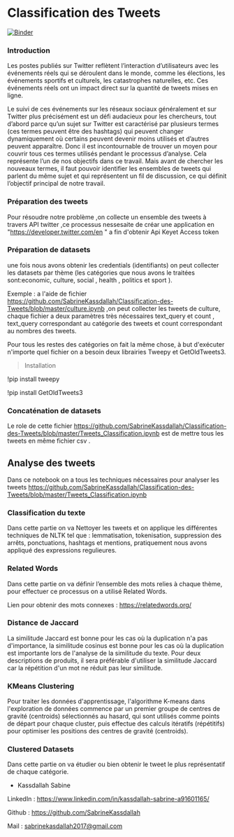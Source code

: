 # Classification des Tweets

[![Binder](https://mybinder.org/badge_logo.svg)](https://mybinder.org/v2/gh/SabrineKassdallah/Classification-des-Tweets/master?filepath=Tweets_Classification.ipynb)


###  Introduction


Les postes publiés sur Twitter reflètent l’interaction d’utilisateurs avec les événements réels qui se déroulent dans le monde, comme les élections,
les événements sportifs et culturels, les catastrophes naturelles, etc. Ces événements réels ont un impact direct sur la quantité de tweets mises en ligne.

Le suivi de ces événements sur les réseaux sociaux généralement et sur Twitter plus précisément est un défi audacieux pour les chercheurs, tout d’abord parce
qu’un sujet sur Twitter est caractérisé par plusieurs termes (ces termes peuvent être des hashtags) qui peuvent changer dynamiquement où certains peuvent
devenir moins utilisés et d’autres peuvent apparaître. Donc il est incontournable de trouver un moyen pour couvrir tous ces termes utilisés pendant le processus d’analyse. Cela représente l’un de nos objectifs dans ce travail. Mais avant de chercher les nouveaux termes, il faut pouvoir identifier les ensembles de tweets
qui parlent du même sujet et qui représentent un fil de discussion, ce qui définit l’objectif principal de notre travail.

### Préparation des tweets

Pour résoudre notre problème ,on collecte un ensemble des tweets à travers API twitter ,ce processus nessesaite de créar une application en "https://developer.twitter.com/en " a fin d'obtenir Api Keyet Access token 

### Préparation de datasets 

une fois nous avons obtenir les credentials (identifiants) on peut collecter les datasets par thème (les catégories que nous avons le traitées sont:economic, culture, social , health , politics et sport ).

Exemple : a l'aide de fichier https://github.com/SabrineKassdallah/Classification-des-Tweets/blob/master/culture.ipynb ,on peut collecter les tweets de culture, chaque fichier a deux paramètres très nécessaires text_query et count , text_query correspondant au catégorie des tweets et count correspondant au  nombres des tweets.

Pour tous les restes des catégories on fait la même chose, à but d'exécuter n'importe quel fichier on a besoin deux librairies Tweepy et GetOldTweets3.

> Installation 

!pip install tweepy

!pip install GetOldTweets3

###  Concaténation de datasets

Le role de cette fichier https://github.com/SabrineKassdallah/Classification-des-Tweets/blob/master/Tweets_Classification.ipynb est de mettre tous les tweets en même fichier csv .

##  Analyse des tweets

Dans ce notebook on a tous les techniques nécessaires pour analyser les tweets https://github.com/SabrineKassdallah/Classification-des-Tweets/blob/master/Tweets_Classification.ipynb


###  Classification du texte 

Dans cette partie on va Nettoyer les tweets et on applique les différentes techniques de NLTK tel que : lemmatisation, tokenisation, suppression des arrêts, ponctuations, hashtags et mentions, pratiquement nous avons appliqué des expressions regulieures.

###  Related Words

Dans cette partie on va définir l’ensemble des mots relies à chaque thème, pour effectuer ce processus on a utilisé Related Words.

Lien pour obtenir des mots connexes : https://relatedwords.org/


###  Distance de Jaccard

La similitude Jaccard est bonne pour les cas où la duplication n'a pas d'importance, la similitude cosinus est bonne pour les cas où la duplication est importante lors de l'analyse de la similitude du texte. Pour deux descriptions de produits, il sera préférable d'utiliser la similitude Jaccard car la répétition d'un mot ne réduit pas leur similitude.

### KMeans Clustering

Pour traiter les données d'apprentissage, l'algorithme K-means dans l'exploration de données commence par un premier groupe de centres de gravité (centroids) sélectionnés au hasard, qui sont utilisés comme points de départ pour chaque cluster, puis effectue des calculs itératifs (répétitifs) pour optimiser les positions des centres de gravité (centroids).

### Clustered Datasets 

Dans cette partie on va étudier ou bien obtenir le tweet le plus représentatif de chaque catégorie.


* Kassdallah Sabine 

LinkedIn : https://www.linkedin.com/in/kassdallah-sabrine-a91601165/

Github : https://github.com/SabrineKassdallah

Mail : sabrinekasdallah2017@gmail.com

